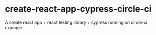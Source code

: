# create-react-app-cypress-circle-ci
A create react app + react testing library + cypress running on circle-ci example

